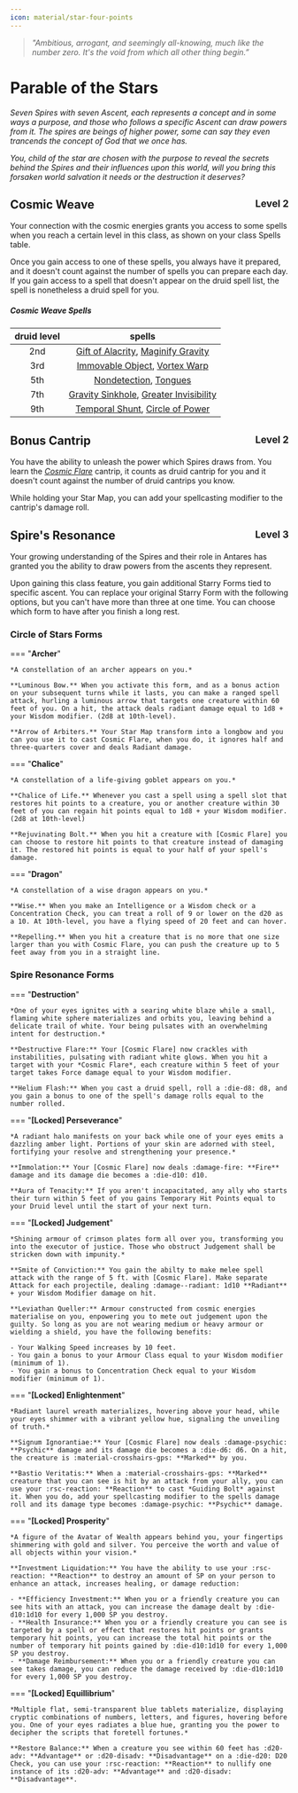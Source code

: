```yaml
---
icon: material/star-four-points
---
```


> *"Ambitious, arrogant, and seemingly all-knowing, much like the number zero. It's the void from which all other thing begin.”*

# Parable of the Stars

*Seven Spires with seven Ascent, each represents a concept and in some ways a purpose, and those who follows a specific Ascent can draw powers from it. The spires are beings of higher power, some can say they even trancends the concept of God that we once has.* 

*You, child of the star are chosen with the purpose to reveal the secrets behind the Spires and their influences upon this world, will you bring this forsaken world salvation it needs or the destruction it deserves?*

## Cosmic Weave <span style="float:right;"> <small> Level 2 </small> </span>

Your connection with the cosmic energies grants you access to some spells when you reach a certain level in this class, as shown on your class Spells table.

Once you gain access to one of these spells, you always have it prepared, and it doesn't count against the number of spells you can prepare each day. If you gain access to a spell that doesn't appear on the druid spell list, the spell is nonetheless a druid spell for you.

##### Cosmic Weave Spells

| druid level | spells |
| :-: | :-: |
| 2nd | [Gift of Alacrity], [Maginify Gravity]  |
| 3rd | [Immovable Object], [Vortex Warp] |
| 5th | [Nondetection], [Tongues] |
| 7th | [Gravity Sinkhole], [Greater Invisibility] |
| 9th | [Temporal Shunt], [Circle of Power] |

[gift of alacrity]: ../../spells/1st-level.md#gift-of-alacrity
[maginify gravity]: ../../spells/1st-level.md#magnify-gravity

[immovable object]: ../../spells/2nd-level.md#immovable-object
[vortex warp]: ../../spells/2nd-level.md#vortex-warp

[nondetection]: ../../spells/3rd-level.md#nondetection
[tongues]: ../../spells/3rd-level.md#tongues

[gravity sinkhole]: ../../spells/4th-level.md#gravity-sinkhole
[greater invisibility]: ../../spells/4th-level.md#greater-invisibility

[temporal shunt]: ../../spells/5th-level.md#temporal-shunt
[circle of power]: ../../spells/5th-level.md#circle-of-power

## Bonus Cantrip <span style="float:right;"> <small> Level 2 </small> </span>

You have the ability to unleash the power which Spires draws from. You learn the *[Cosmic Flare]* cantrip, it counts as druid cantrip for you and it doesn't count against the number of druid cantrips you know.

While holding your Star Map, you can add your spellcasting modifier to the cantrip's damage roll.

## Spire's Resonance <span style="float:right;"> <small> Level 3 </small> </span>

Your growing understanding of the Spires and their role in Antares has granted you the ability to draw powers from the ascents they represent.

Upon gaining this class feature, you gain additional Starry Forms tied to specific ascent. You can replace your original Starry Form with the following options, but you can't have more than three at one time. You can choose which form to have after you finish a long rest.

### Circle of Stars Forms

=== "**Archer**"

    *A constellation of an archer appears on you.*

    **Luminous Bow.** When you activate this form, and as a bonus action on your subsequent turns while it lasts, you can make a ranged spell attack, hurling a luminous arrow that targets one creature within 60 feet of you. On a hit, the attack deals radiant damage equal to 1d8 + your Wisdom modifier. (2d8 at 10th-level).

    **Arrow of Arbiters.** Your Star Map transform into a longbow and you can you use it to cast Cosmic Flare, when you do, it ignores half and three-quarters cover and deals Radiant damage.

=== "**Chalice**"

    *A constellation of a life-giving goblet appears on you.* 

    **Chalice of Life.** Whenever you cast a spell using a spell slot that restores hit points to a creature, you or another creature within 30 feet of you can regain hit points equal to 1d8 + your Wisdom modifier. (2d8 at 10th-level)

    **Rejuvinating Bolt.** When you hit a creature with [Cosmic Flare] you can choose to restore hit points to that creature instead of damaging it. The restored hit points is equal to your half of your spell's damage.

=== "**Dragon**"

    *A constellation of a wise dragon appears on you.* 

    **Wise.** When you make an Intelligence or a Wisdom check or a Concentration Check, you can treat a roll of 9 or lower on the d20 as a 10. At 10th-level, you have a flying speed of 20 feet and can hover.

    **Repelling.** When you hit a creature that is no more that one size larger than you with Cosmic Flare, you can push the creature up to 5 feet away from you in a straight line.

### Spire Resonance Forms

=== "**Destruction**"

    *One of your eyes ignites with a searing white blaze while a small, flaming white sphere materializes and orbits you, leaving behind a delicate trail of white. Your being pulsates with an overwhelming intent for destruction.*

    **Destructive Flare:** Your [Cosmic Flare] now crackles with instabilities, pulsating with radiant white glows. When you hit a target with your *Cosmic Flare*, each creature within 5 feet of your target takes Force damage equal to your Wisdom modifier.

    **Helium Flash:** When you cast a druid spell, roll a :die-d8: d8, and you gain a bonus to one of the spell's damage rolls equal to the number rolled.

=== "**[Locked] Perseverance**"

    *A radiant halo manifests on your back while one of your eyes emits a dazzling amber light. Portions of your skin are adorned with steel, fortifying your resolve and strengthening your presence.*
    
    **Immolation:** Your [Cosmic Flare] now deals :damage-fire: **Fire** damage and its damage die becomes a :die-d10: d10.

    **Aura of Tenacity:** If you aren't incapacitated, any ally who starts their turn within 5 feet of you gains Temporary Hit Points equal to your Druid level until the start of your next turn.

=== "**[Locked] Judgement**"

    *Shining armour of crimson plates form all over you, transforming you into the executor of justice. Those who obstruct Judgement shall be stricken down with impunity.*

    **Smite of Conviction:** You gain the abilty to make melee spell attack with the range of 5 ft. with [Cosmic Flare]. Make separate Attack for each projectile, dealing :damage--radiant: 1d10 **Radiant** + your Wisdom Modifier damage on hit. 

    **Leviathan Queller:** Armour constructed from cosmic energies materialise on you, enpowering you to mete out judgement upon the guilty. So long as you are not wearing medium or heavy armour or wielding a shield, you have the following benefits:

    - Your Walking Speed increases by 10 feet.
    - You gain a bonus to your Armour Class equal to your Wisdom modifier (minimum of 1).
    - You gain a bonus to Concentration Check equal to your Wisdom modifier (minimum of 1).

=== "**[Locked] Enlightenment**"

    *Radiant laurel wreath materializes, hovering above your head, while your eyes shimmer with a vibrant yellow hue, signaling the unveiling of truth.*

    **Signum Ignorantiae:** Your [Cosmic Flare] now deals :damage-psychic: **Psychic** damage and its damage die becomes a :die-d6: d6. On a hit, the creature is :material-crosshairs-gps: **Marked** by you.

    **Bastio Veritatis:** When a :material-crosshairs-gps: **Marked** creature that you can see is hit by an attack from your ally, you can use your :rsc-reaction: **Reaction** to cast *Guiding Bolt* against it. When you do, add your spellcasting modifier to the spells damage roll and its damage type becomes :damage-psychic: **Psychic** damage.

=== "**[Locked] Prosperity**"

    *A figure of the Avatar of Wealth appears behind you, your fingertips shimmering with gold and silver. You perceive the worth and value of all objects within your vision.*

    **Investment Liquidation:** You have the ability to use your :rsc-reaction: **Reaction** to destroy an amount of SP on your person to enhance an attack, increases healing, or damage reduction:

    - **Efficiency Investment:** When you or a friendly creature you can see hits with an attack, you can increase the damage dealt by :die-d10:1d10 for every 1,000 SP you destroy.
    - **Health Insurance:** When you or a friendly creature you can see is targeted by a spell or effect that restores hit points or grants temporary hit points, you can increase the total hit points or the number of temporary hit points gained by :die-d10:1d10 for every 1,000 SP you destroy.
    - **Damage Reimbursement:** When you or a friendly creature you can see takes damage, you can reduce the damage received by :die-d10:1d10 for every 1,000 SP you destroy.

=== "**[Locked] Equillibrium**"

    *Multiple flat, semi-transparent blue tablets materialize, displaying cryptic combinations of numbers, letters, and figures, hovering before you. One of your eyes radiates a blue hue, granting you the power to decipher the scripts that foretell fortunes.*

    **Restore Balance:** When a creature you see within 60 feet has :d20-adv: **Advantage** or :d20-disadv: **Disadvantage** on a :die-d20: D20 Check, you can use your :rsc-reaction: **Reaction** to nullify one instance of its :d20-adv: **Advantage** and :d20-disadv: **Disadvantage**. 


[Cosmic Flare]: ../../spells/cantrip.md#cosmic-flare
[Reach]: ../../equipment/weapon/index.md#reach
[Thrown]: ../../equipment/weapon/index.md#thrown
[Versatile]: ../../equipment/weapon/index.md#versatile